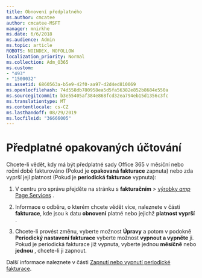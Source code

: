 ```yaml
---
title: Obnovení předplatného
ms.author: cmcatee
author: cmcatee-MSFT
manager: mnirkhe
ms.date: 6/6/2018
ms.audience: Admin
ms.topic: article
ROBOTS: NOINDEX, NOFOLLOW
localization_priority: Normal
ms.collection: Adm_O365
ms.custom:
- "493"
- "1500032"
ms.assetid: 6860563a-b5e9-42f0-aa97-d2d4ed810069
ms.openlocfilehash: 74d558db780958ea5d5fa56382e852b8684e550a
ms.sourcegitcommit: b3e55405af384e868fcd32ea794eb15d1356c3fc
ms.translationtype: MT
ms.contentlocale: cs-CZ
ms.lasthandoff: 08/29/2019
ms.locfileid: "36666005"
---
```

# <a name="subscription-recurring-billing"></a>Předplatné opakovaných účtování

Chcete-li vědět, kdy má být předplatné sady Office 365 v měsíční nebo roční době fakturováno (Pokud je **opakovaná fakturace** zapnuta) nebo zda vyprší její platnost (Pokud je **periodická fakturace** vypnuta):
  
1. V centru pro správu přejděte na stránku s **fakturačním** \> [výrobky _amp_ Page Services](https://go.microsoft.com/fwlink/p/?linkid=842054) .

2. Informace o odběru, o kterém chcete vědět více, naleznete v části **fakturace**, kde jsou k datu **obnovení** platné nebo jejichž **platnost vyprší** .

4. Chcete-li provést změnu, vyberte možnost **Úpravy** a potom v podokně **Periodický nastavení fakturace** vyberte možnost **vypnout a vypněte** ji. Pokud je periodická fakturace již vypnuta, vyberte jednou **měsíčně** nebo **jednou** , chcete-li ji zapnout.

Další informace naleznete v části [Zapnutí nebo vypnutí periodické fakturace](https://docs.microsoft.com/office365/admin/subscriptions-and-billing/renew-your-subscription).